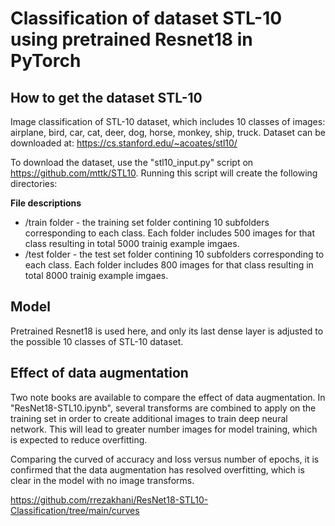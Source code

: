 # Classification of dataset STL-10 using pretrained Resnet18 in PyTorch

## How to get the dataset STL-10
Image classification of STL-10 dataset, which includes 10 classes of images: airplane, bird, car, cat, deer, dog, horse, monkey, ship, truck. Dataset can be downloaded at: https://cs.stanford.edu/~acoates/stl10/

To download the dataset, use the "stl10_input.py" script on https://github.com/mttk/STL10. Running this script will create the following directories:

**File descriptions** 

 *  /train folder - the training set folder contining 10 subfolders corresponding to each class. Each folder includes 500 images for that class resulting in total 5000 trainig example imgaes. 
 *  /test folder - the test set folder contining 10 subfolders corresponding to each class. Each folder includes 800 images for that class resulting in total 8000 trainig example imgaes. 

## Model
Pretrained Resnet18 is used here, and only its last dense layer is adjusted to the possible 10 classes of STL-10 dataset.

## Effect of data augmentation
Two note books are available to compare the effect of data augmentation. In "ResNet18-STL10.ipynb", several transforms are combined to apply on the training set in order to create additional images to train deep neural network. This will lead to greater number images for model training, which is expected to reduce overfitting.

Comparing the curved of accuracy and loss versus number of epochs, it is confirmed that the data augmentation has resolved overfitting, which is clear in the model with no image transforms. 


https://github.com/rrezakhani/ResNet18-STL10-Classification/tree/main/curves
